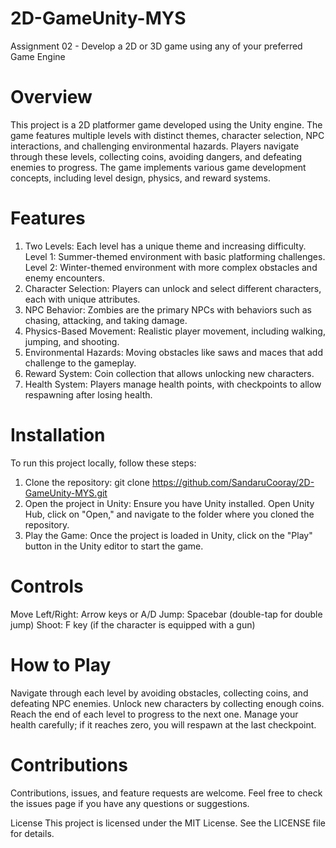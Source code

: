 # 2D-GameUnity-MYS
Assignment 02 - Develop a 2D or 3D game using any of your preferred Game Engine

# Overview
This project is a 2D platformer game developed using the Unity engine. The game features multiple levels with distinct themes, character selection, NPC interactions, and challenging environmental hazards. Players navigate through these levels, collecting coins, avoiding dangers, and defeating enemies to progress. The game implements various game development concepts, including level design, physics, and reward systems.

# Features
1. Two Levels: Each level has a unique theme and increasing difficulty.
  Level 1: Summer-themed environment with basic platforming challenges.
  Level 2: Winter-themed environment with more complex obstacles and enemy encounters.
2. Character Selection: Players can unlock and select different characters, each with unique attributes.
3. NPC Behavior: Zombies are the primary NPCs with behaviors such as chasing, attacking, and taking damage.
4. Physics-Based Movement: Realistic player movement, including walking, jumping, and shooting.
5. Environmental Hazards: Moving obstacles like saws and maces that add challenge to the gameplay.
6. Reward System: Coin collection that allows unlocking new characters.
7. Health System: Players manage health points, with checkpoints to allow respawning after losing health.

# Installation
To run this project locally, follow these steps:

1. Clone the repository:
  git clone https://github.com/SandaruCooray/2D-GameUnity-MYS.git
2. Open the project in Unity:
  Ensure you have Unity installed.
  Open Unity Hub, click on "Open," and navigate to the folder where you cloned the repository.
3. Play the Game:
  Once the project is loaded in Unity, click on the "Play" button in the Unity editor to start the game.
 
  
# Controls

Move Left/Right: Arrow keys or A/D
Jump: Spacebar (double-tap for double jump)
Shoot: F key (if the character is equipped with a gun)

# How to Play
Navigate through each level by avoiding obstacles, collecting coins, and defeating NPC enemies.
Unlock new characters by collecting enough coins.
Reach the end of each level to progress to the next one.
Manage your health carefully; if it reaches zero, you will respawn at the last checkpoint.

# Contributions

Contributions, issues, and feature requests are welcome. Feel free to check the issues page if you have any questions or suggestions.

License
This project is licensed under the MIT License. See the LICENSE file for details.
